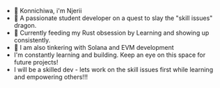 - 👋 Konnichiwa, i'm Njerii
- 👀 A passionate student developer on a quest to slay the "skill issues" dragon.
- 🌱 Currently feeding my Rust obsession by Learning and showing up consistently. 
- 💞️ I am also tinkering with Solana and EVM development
- I'm constantly learning and building. Keep an eye on this space for future projects!
- I will be a skilled dev - lets work on the skill issues first while learning and empowering others!!! 

<!---
Nelly-Njeri/Nelly-Njeri is a ✨ special ✨ repository because its `README.md` (this file) appears on your GitHub profile.
You can click the Preview link to take a look at your changes.
--->
